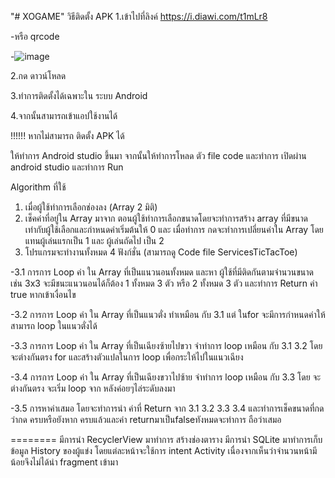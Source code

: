 "# XOGAME" 
วิธีติดตั้ง APK
1.เข้าไปที่ลิงค์ https://i.diawi.com/t1mLr8

-หรือ qrcode

-![image](https://user-images.githubusercontent.com/84262934/227770448-f5db699a-f534-45e0-b7a0-3199930e4246.png)

2.กด ดาวน์โหลด

3.ทำการติดตั้งได้เฉพาะใน ระบบ Android

4.จากนั้นสามารถเข้าแอปใช้งานได้

!!!!!! หากไม่สามารถ ติดตั้ง APK ได้

ให้ทำการ Android studio ขึ้นมา จากนั้นให้ทำการโหลด ตัว file code และทำการ เปิดผ่าน android studio และทำการ Run


Algorithm ที่ใช้
1. เมื่อผู้ใช้ทำการเลือกช่องลง (Array 2 มิติ)
2. เช็คค่าที่อยู่ใน Array มาจาก ตอนผู้ใช้ทำการเลือกขนาดโดยจะทำการสร้าง array ที่มีขนาดเท่ากับผู้ใช้เลือกและกำหนดค่าเริ่มต้นให้ 0 และ เมื่อทำการ กดจะทำการเปลี่ยนค่าใน Array โดยแทนผู้เล่นแรกเป็น 1 และ 
ผู้เล่นถัดไป เป็น 2
3. โปรแกรมจะทำงานทั้งหมด 4 ฟังก์ชั่น (สามารถดู Code file ServicesTicTacToe)

-3.1 การการ Loop ค่า ใน Array ที่เป็นแนวนอนทั้งหมด และหา ผู้ใช้ที่มีติดกันตามจำนวนขนาด เช่น 3x3 จะมีชนะแนวนอนได้ก็ต้อง 1 ทั้งหมด 3 ตัว หรือ 2 ทั้งหมด 3 ตัว และทำการ Return ค่า true หากเข้าเงื่อนไข

-3.2 การการ Loop ค่า ใน Array ที่เป็นแนวตั่ง ทำเหมือน กับ 3.1 แต่ ในfor จะมีการกำหนดค่าให้สามารถ loop ในแนวตั่งได้

-3.3 การการ Loop ค่า ใน Array ที่เป็นเฉียงซ้ายไปขวา จำทำการ loop เหมือน กับ 3.1 3.2 โดย จะต่างกันตรง for และสร้างตัวแปลในการ loop เพื่อกระให้ไปในแนวเฉียง

-3.4 การการ Loop ค่า ใน Array ที่เป็นเฉียงขวาไปซ้าย จำทำการ loop เหมือน กับ  3.3 โดย จะต่างกันตรง จะเริ่ม loop จาก หลังค่อยๆไล่ระดับลงมา

-3.5 การหาค่าเสมอ โดยจะทำการนำ ค่าที่ Return จาก 3.1 3.2 3.3 3.4 และทำการเช็คขนาดที่กดว่ากด ครบหรือยังหาก ครบแล้วและค่า returnมาเป็นfalseทังหมดจะทำการ ถือว่าเสมอ
 
 ========
 มีการนำ RecyclerView มาทำการ สร้างช่องตาราง
 มีการนำ SQLite มาทำการเก็บข้อมูล History ของผู้แข่ง
 โดยแต่ละหน้าจะใช้การ intent Activity เนื่องจากเห็นว่าจำนวนหน้ามีน้อยจึงไม่ได้นำ fragment เข้ามา
 
 
